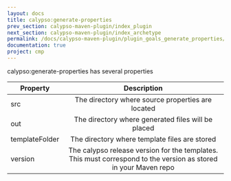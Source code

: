 ```yaml
---
layout: docs
title: calypso:generate-properties
prev_section: calypso-maven-plugin/index_plugin
next_section: calypso-maven-plugin/index_archetype
permalink: /docs/calypso-maven-plugin/plugin_goals_generate_properties/
documentation: true
project: cmp
---
```


calypso:generate-properties has several properties

| Property        | Description           |
| ------------- |:-------------:|
|src|The directory where source properties are located|
|out|The directory where generated files will be placed|
|templateFolder|The directory where template files are stored|
|version|The calypso release version for the templates. This must correspond to the version as stored in your Maven repo|

